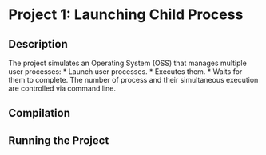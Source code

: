# Project 1: Launching Child Process

## Description
The project simulates an Operating System (OSS) that manages multiple user processes:
    * Launch user processes.
    * Executes them.
    * Waits for them to complete.
The number of process and their simultaneous execution are controlled via command line.

## Compilation

## Running the Project